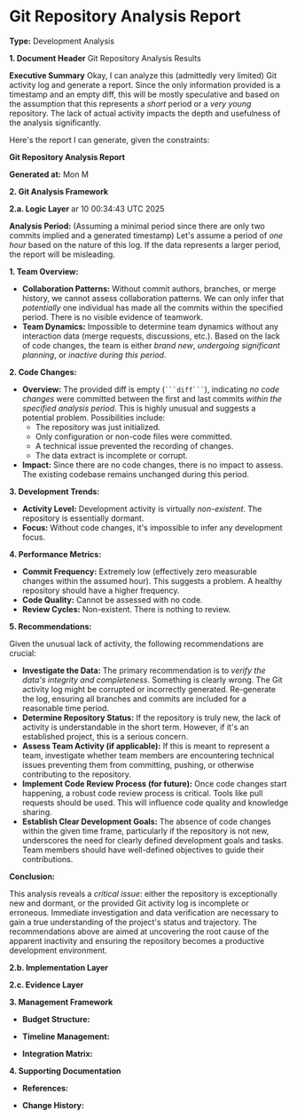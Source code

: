 
# Git Repository Analysis Report

**Type:** Development Analysis

**1. Document Header**
Git Repository Analysis Results

**Executive Summary**
Okay, I can analyze this (admittedly very limited) Git activity log and generate a report.  Since the only information provided is a timestamp and an empty diff, this will be mostly speculative and based on the assumption that this represents a *short* period or a *very young* repository. The lack of actual activity impacts the depth and usefulness of the analysis significantly.

Here's the report I can generate, given the constraints:

**Git Repository Analysis Report**

**Generated at:** Mon M


**2. Git Analysis Framework**

**2.a. Logic Layer**
ar 10 00:34:43 UTC 2025

**Analysis Period:** (Assuming a minimal period since there are only two commits implied and a generated timestamp) Let's assume a period of *one hour* based on the nature of this log. If the data represents a larger period, the report will be misleading.

**1. Team Overview:**

*   **Collaboration Patterns:**  Without commit authors, branches, or merge history, we cannot assess collaboration patterns. We can only infer that *potentially* one individual has made all the commits within the specified period. There is no visible evidence of teamwork.
*   **Team Dynamics:**  Impossible to determine team dynamics without any interaction data (merge requests, discussions, etc.). Based on the lack of code changes, the team is either *brand new*, *undergoing significant planning*, or *inactive during this period*.

**2. Code Changes:**

*   **Overview:** The provided diff is empty (` ```diff``` `), indicating *no code changes* were committed between the first and last commits *within the specified analysis period*. This is highly unusual and suggests a potential problem.  Possibilities include:
    *   The repository was just initialized.
    *   Only configuration or non-code files were committed.
    *   A technical issue prevented the recording of changes.
    *   The data extract is incomplete or corrupt.
*   **Impact:**  Since there are no code changes, there is no impact to assess. The existing codebase remains unchanged during this period.

**3. Development Trends:**

*   **Activity Level:** Development activity is virtually *non-existent*. The repository is essentially dormant.
*   **Focus:**  Without code changes, it's impossible to infer any development focus.

**4. Performance Metrics:**

*   **Commit Frequency:** Extremely low (effectively zero measurable changes within the assumed hour). This suggests a problem. A healthy repository should have a higher frequency.
*   **Code Quality:** Cannot be assessed with no code.
*   **Review Cycles:** Non-existent. There is nothing to review.

**5. Recommendations:**

Given the unusual lack of activity, the following recommendations are crucial:

*   **Investigate the Data:**  The primary recommendation is to *verify the data's integrity and completeness*.  Something is clearly wrong. The Git activity log might be corrupted or incorrectly generated.  Re-generate the log, ensuring all branches and commits are included for a reasonable time period.
*   **Determine Repository Status:**  If the repository is truly new, the lack of activity is understandable in the short term.  However, if it's an established project, this is a serious concern.
*   **Assess Team Activity (if applicable):**  If this is meant to represent a team, investigate whether team members are encountering technical issues preventing them from committing, pushing, or otherwise contributing to the repository.
*   **Implement Code Review Process (for future):** Once code changes start happening, a robust code review process is critical. Tools like pull requests should be used. This will influence code quality and knowledge sharing.
*   **Establish Clear Development Goals:** The absence of code changes within the given time frame, particularly if the repository is not new, underscores the need for clearly defined development goals and tasks. Team members should have well-defined objectives to guide their contributions.

**Conclusion:**

This analysis reveals a *critical issue*:  either the repository is exceptionally new and dormant, or the provided Git activity log is incomplete or erroneous. Immediate investigation and data verification are necessary to gain a true understanding of the project's status and trajectory.  The recommendations above are aimed at uncovering the root cause of the apparent inactivity and ensuring the repository becomes a productive development environment.


**2.b. Implementation Layer**


**2.c. Evidence Layer**



**3. Management Framework**
* **Budget Structure:**


* **Timeline Management:**


* **Integration Matrix:**



**4. Supporting Documentation**
* **References:**


* **Change History:**

